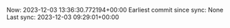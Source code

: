 Now: 2023-12-03 13:36:30.772194+00:00 Earliest commit since sync: None Last sync: 2023-12-03 09:29:01+00:00
